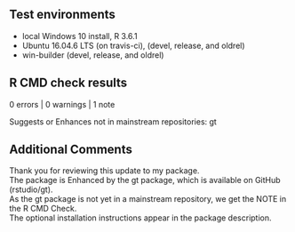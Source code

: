 ## Test environments
* local Windows 10 install, R 3.6.1
* Ubuntu 16.04.6 LTS (on travis-ci), (devel, release, and oldrel)
* win-builder (devel, release, and oldrel)

## R CMD check results

0 errors | 0 warnings | 1 note

Suggests or Enhances not in mainstream repositories:
  gt

## Additional Comments

Thank you for reviewing this update to my package.  
The package is Enhanced by the gt package, which is available on GitHub (rstudio/gt).  
As the gt package is not yet in a mainstream repository, we get the NOTE in the R CMD Check.  
The optional installation instructions appear in the package description.
